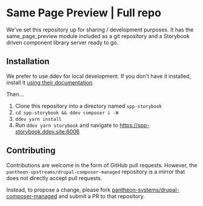 # Same Page Preview | Full repo

We've set this repository up for sharing / development purposes.  It has the
same_page_preview module included as a git repository and a Storybook driven
component library server ready to go.

## Installation
We prefer to use ddev for local development.  If you don't have it installed, install it [using their documentation](https://ddev.readthedocs.io/en/stable/#installation).

Then...
1. Clone this repository into a directory named `spp-storybook`
2. `cd spp-storybook && ddev composer i -W`
3. `ddev yarn install`
4. Run `ddev yarn storybook` and navigate to https://spp-storybook.ddev.site:6006

## Contributing

Contributions are welcome in the form of GitHub pull requests. However, the
`pantheon-upstreams/drupal-composer-managed` repository is a mirror that does not
directly accept pull requests.

Instead, to propose a change, please fork [pantheon-systems/drupal-composer-managed](https://github.com/pantheon-systems/drupal-composer-managed)
and submit a PR to that repository.
